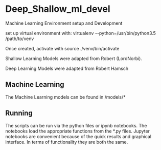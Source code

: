 # Deep_Shallow_ml_devel
Machine Learning Environment setup and Development

set up virtual environment with:
virtualenv --python=/usr/bin/python3.5 /path/to/venv

Once created, activate with
source ./venv/bin/activate 

Shallow Learning Models were adapted from Robert (LordNorbi).

Deep Learning Models were adapted from Robert Hamsch



## Machine Learning

The Machine Learning models can be found in /models/*

## Running

The scripts can be run via the python files or ipynb notebooks. The notebooks load the appropriate functions from the
*.py files. Jupyter notebooks are convenient because of the quick results and graphical interface. In terms of functionality
they are both the same.
